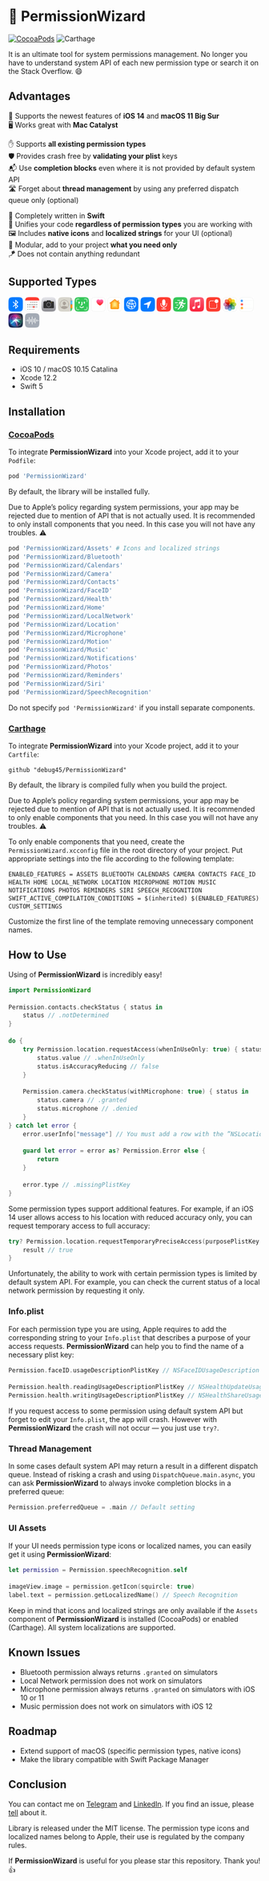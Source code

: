 # 🔮 PermissionWizard

[![CocoaPods](https://img.shields.io/badge/CocoaPods-supported-success)](https://cocoapods.org/pods/PermissionWizard)
![Carthage](https://img.shields.io/badge/Carthage-supported-success)

It is an ultimate tool for system permissions management. No longer you have to understand system API of each new permission type or search it on the Stack Overflow. 😄

## Advantages

📱 Supports the newest features of **iOS 14** and **macOS 11 Big Sur**
<br/>
🖥 Works great with **Mac Catalyst**

✋ Supports **all existing permission types**
<br/>
🛡 Provides crash free by **validating your plist** keys
<br/>
📬 Use **completion blocks** even where it is not provided by default system API
<br/>
🛣 Forget about **thread management** by using any preferred dispatch queue only (optional)

🚀 Completely written in **Swift**
<br/>
🍭 Unifies your code **regardless of permission types** you are working with
<br/>
🖼 Includes **native icons** and **localized strings** for your UI (optional)
<br/>
🍕 Modular, add to your project **what you need only**
<br/>
🪁 Does not contain anything redundant

## Supported Types

<img src="Documentation/Bluetooth@3x.png" width="29" height="29" title="Bluetooth"/> <img src="Documentation/Calendars@3x.png" width="29" height="29" title="Calendars"/> <img src="Documentation/Camera@3x.png" width="29" height="29" title="Camera"/> <img src="Documentation/Contacts@3x.png" width="29" height="29" title="Contacts"/> <img src="Documentation/FaceID@3x.png" width="29" height="29" title="Face ID"/> <img src="Documentation/Health@3x.png" width="29" height="29" title="Health"/> <img src="Documentation/Home@3x.png" width="29" height="29" title="Home"/> <img src="Documentation/LocalNetwork@3x.png" width="29" height="29" title="Local Network"/> <img src="Documentation/Location@3x.png" width="29" height="29" title="Location"/> <img src="Documentation/Microphone@3x.png" width="29" height="29" title="Microphone"/> <img src="Documentation/Motion@3x.png" width="29" height="29" title="Motion"/> <img src="Documentation/Music@3x.png" width="29" height="29" title="Music"/> <img src="Documentation/Notifications@3x.png" width="29" height="29" title="Notifications"/> <img src="Documentation/Photos@3x.png" width="29" height="29" title="Photos"/> <img src="Documentation/Reminders@3x.png" width="29" height="29" title="Reminders"/> <img src="Documentation/Siri@3x.png" width="29" height="29" title="Siri"/> <img src="Documentation/SpeechRecognition@3x.png" width="29" height="29" title="Speech Recognition"/>

## Requirements

- iOS 10 / macOS 10.15 Catalina
- Xcode 12.2
- Swift 5

## Installation

### [CocoaPods](https://cocoapods.org)

To integrate **PermissionWizard** into your Xcode project, add it to your `Podfile`:

```ruby
pod 'PermissionWizard'
```

By default, the library will be installed fully.

Due to Apple’s policy regarding system permissions, your app may be rejected due to mention of API that is not actually used. It is recommended to only install components that you need. In this case you will not have any troubles. ⚠️

```ruby
pod 'PermissionWizard/Assets' # Icons and localized strings
pod 'PermissionWizard/Bluetooth'
pod 'PermissionWizard/Calendars'
pod 'PermissionWizard/Camera'
pod 'PermissionWizard/Contacts'
pod 'PermissionWizard/FaceID'
pod 'PermissionWizard/Health'
pod 'PermissionWizard/Home'
pod 'PermissionWizard/LocalNetwork'
pod 'PermissionWizard/Location'
pod 'PermissionWizard/Microphone'
pod 'PermissionWizard/Motion'
pod 'PermissionWizard/Music'
pod 'PermissionWizard/Notifications'
pod 'PermissionWizard/Photos'
pod 'PermissionWizard/Reminders'
pod 'PermissionWizard/Siri'
pod 'PermissionWizard/SpeechRecognition'
```

Do not specify `pod 'PermissionWizard'` if you install separate components.

### [Carthage](https://github.com/Carthage/Carthage)

To integrate **PermissionWizard** into your Xcode project, add it to your `Cartfile`:

```ogdl
github "debug45/PermissionWizard"
```

By default, the library is compiled fully when you build the project.

Due to Apple’s policy regarding system permissions, your app may be rejected due to mention of API that is not actually used. It is recommended to only enable components that you need. In this case you will not have any troubles. ⚠️

To only enable components that you need, create the `PermissionWizard.xcconfig` file in the root directory of your project. Put appropriate settings into the file according to the following template:

```
ENABLED_FEATURES = ASSETS BLUETOOTH CALENDARS CAMERA CONTACTS FACE_ID HEALTH HOME LOCAL_NETWORK LOCATION MICROPHONE MOTION MUSIC NOTIFICATIONS PHOTOS REMINDERS SIRI SPEECH_RECOGNITION
SWIFT_ACTIVE_COMPILATION_CONDITIONS = $(inherited) $(ENABLED_FEATURES) CUSTOM_SETTINGS
```

Customize the first line of the template removing unnecessary component names.

## How to Use

Using of **PermissionWizard** is incredibly easy!

```swift
import PermissionWizard

Permission.contacts.checkStatus { status in
    status // .notDetermined
}

do {
    try Permission.location.requestAccess(whenInUseOnly: true) { status in
        status.value // .whenInUseOnly
        status.isAccuracyReducing // false
    }
    
    Permission.camera.checkStatus(withMicrophone: true) { status in
        status.camera // .granted
        status.microphone // .denied
    }
} catch let error {
    error.userInfo["message"] // You must add a row with the ”NSLocationWhenInUseUsageDescription“ key to your app‘s plist file and specify the reason why you are requesting access to location. This information will be displayed to a user.
    
    guard let error = error as? Permission.Error else {
        return
    }
    
    error.type // .missingPlistKey
}
```

Some permission types support additional features. For example, if an iOS 14 user allows access to his location with reduced accuracy only, you can request temporary access to full accuracy:

```swift
try? Permission.location.requestTemporaryPreciseAccess(purposePlistKey: "Default") { result in
    result // true
}
```

Unfortunately, the ability to work with certain permission types is limited by default system API. For example, you can check the current status of a local network permission by requesting it only.

### Info.plist

For each permission type you are using, Apple requires to add the corresponding string to your `Info.plist` that describes a purpose of your access requests. **PermissionWizard** can help you to find the name of a necessary plist key:

```swift
Permission.faceID.usageDescriptionPlistKey // NSFaceIDUsageDescription

Permission.health.readingUsageDescriptionPlistKey // NSHealthUpdateUsageDescription
Permission.health.writingUsageDescriptionPlistKey // NSHealthShareUsageDescription
```

If you request access to some permission using default system API but forget to edit your `Info.plist`, the app will crash. However with **PermissionWizard** the crash will not occur — you just use `try?`.

### Thread Management

In some cases default system API may return a result in a different dispatch queue. Instead of risking a crash and using `DispatchQueue.main.async`, you can ask **PermissionWizard** to always invoke completion blocks in a preferred queue:

```swift
Permission.preferredQueue = .main // Default setting
```

### UI Assets

If your UI needs permission type icons or localized names, you can easily get it using **PermissionWizard**:

```swift
let permission = Permission.speechRecognition.self

imageView.image = permission.getIcon(squircle: true)
label.text = permission.getLocalizedName() // Speech Recognition
```

Keep in mind that icons and localized strings are only available if the `Assets` component of **PermissionWizard** is installed (CocoaPods) or enabled (Carthage). All system localizations are supported.

## Known Issues

- Bluetooth permission always returns `.granted` on simulators
- Local Network permission does not work on simulators
- Microphone permission always returns `.granted` on simulators with iOS 10 or 11
- Music permission does not work on simulators with iOS 12

## Roadmap

- Extend support of macOS (specific permission types, native icons)
- Make the library compatible with Swift Package Manager

## Conclusion

You can contact me on [Telegram](https://t.me/debug45) and [LinkedIn](https://linkedin.com/in/debug45). If you find an issue, please [tell](https://github.com/debug45/PermissionWizard/issues/new) about it.

Library is released under the MIT license. The permission type icons and localized names belong to Apple, their use is regulated by the company rules.

If **PermissionWizard** is useful for you please star this repository. Thank you! 👍